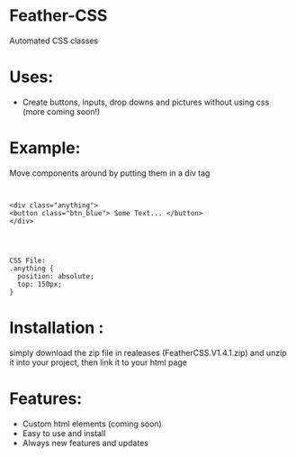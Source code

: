 # Feather-CSS
Automated CSS classes

# Uses:
+ Create buttons, inputs, drop downs and pictures without using css (more coming soon!)

# Example:
 Move components around by putting them in a div tag
```


<div class="anything">
<button class="btn_blue"> Some Text... </button>
</div>




CSS File:
.anything {
  position: absolute;
  top: 150px;
}
```

# Installation :
simply download the zip file in realeases (FeatherCSS.V1.4.1.zip) and unzip it into your project, then link it to your html page 

# Features:
+ Custom html elements (coming soon)
+ Easy to use and install
+ Always new features and updates


